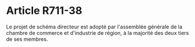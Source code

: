 # Article R711-38

Le projet de schéma directeur est adopté par l'assemblée générale de la       chambre de commerce et d'industrie de région, à la majorité des deux tiers de ses membres.